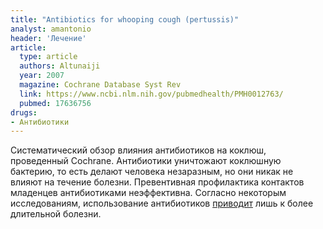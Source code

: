 ```yaml
---
title: "Antibiotics for whooping cough (pertussis)"
analyst: amantonio
header: 'Лечение'
article:
  type: article
  authors: Altunaiji
  year: 2007
  magazine: Cochrane Database Syst Rev
  link: https://www.ncbi.nlm.nih.gov/pubmedhealth/PMH0012763/
  pubmed: 17636756
drugs:
- Антибиотики
---
```


Систематический обзор влияния антибиотиков на коклюш, проведенный Cochrane.
Антибиотики уничтожают коклюшную бактерию, то есть делают человека незаразным, но они никак не влияют на течение болезни. Превентивная профилактика контактов младенцев антибиотиками неэффективна.
Согласно некоторым исследованиям, использование антибиотиков [приводит](https://www.ncbi.nlm.nih.gov/pubmed/14595048) лишь к более длительной болезни.
